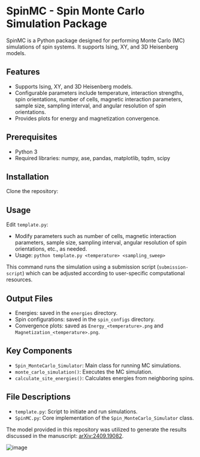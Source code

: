 # SpinMC - Spin Monte Carlo Simulation Package

SpinMC is a Python package designed for performing Monte Carlo (MC) simulations of spin systems. It supports Ising, XY, and 3D Heisenberg models.

## Features
- Supports Ising, XY, and 3D Heisenberg models.
- Configurable parameters include temperature, interaction strengths, spin orientations, number of cells, magnetic interaction parameters, sample size, sampling interval, and angular resolution of spin orientations.
- Provides plots for energy and magnetization convergence.


## Prerequisites
- Python 3
- Required libraries: numpy, ase, pandas, matplotlib, tqdm, scipy

## Installation
Clone the repository:

## Usage
Edit `template.py`:
- Modify parameters such as number of cells, magnetic interaction parameters, sample size, sampling interval, angular resolution of spin orientations, etc., as needed.
- Usage: `python template.py <temperature> <sampling_sweep>`

This command runs the simulation using a submission script (`submission-script`) which can be adjusted according to user-specific computational resources.

## Output Files
- Energies: saved in the `energies` directory.
- Spin configurations: saved in the `spin_configs` directory.
- Convergence plots: saved as `Energy_<temperature>.png` and `Magnetization_<temperature>.png`.

## Key Components
- `Spin_MonteCarlo_Simulator`: Main class for running MC simulations.
- `monte_carlo_simulation()`: Executes the MC simulation.
- `calculate_site_energies()`: Calculates energies from neighboring spins.

## File Descriptions
- `template.py`: Script to initiate and run simulations.
- `SpinMC.py`: Core implementation of the `Spin_MonteCarlo_Simulator` class.


The model provided in this repository was utilized to generate the results discussed in the manuscript: [arXiv:2409.19082](https://arxiv.org/abs/2409.19082).

![image](https://github.com/user-attachments/assets/db90d7af-3153-4b20-b046-08bb6c39e82a)

